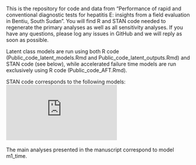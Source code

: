 This is the repository for code and data from “Performance of rapid and conventional diagnostic tests for hepatitis E: insights from a field evaluation in Bentiu, South Sudan”. You will find R and STAN code needed to regenerate the primary analyses as well as all sensitivity analyses. If you have any questions, please log any issues in GitHub and we will reply as soon as possible. 


Latent class models are run using both R code (Public_code_latent_models.Rmd and Public_code_latent_outputs.Rmd) and STAN code (see below), while accelerated failure time models are run exclusively using R code (Public_code_AFT.Rmd).

STAN code corresponds to the following models: 
![image](https://github.com/HopkinsIDD/hev-diagnostics-bentiu/blob/98d041f37c24bd0e88a557609fb05dc6789bba2f/Summary_table.pdf)


The main analyses presented in the manuscript correspond to model m1_time. 
